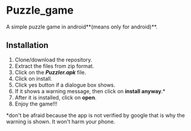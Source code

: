 # Puzzle_game
A simple puzzle game in android**(means only for android)**.

## Installation
1. Clone/download the repository.
2. Extract the files from zip format.
3. Click on the ___Puzzler.apk___ file.
4. Click on install.
5. Click yes button if a dialogue box shows.
6. If it shows a warning message, then click on **install anyway**.*
7. After it is installed, click on **open**.
8. Enjoy the game!!!

*don't be afraid because the app is not verified by google that is why the warning is shown. It won't harm your phone.
